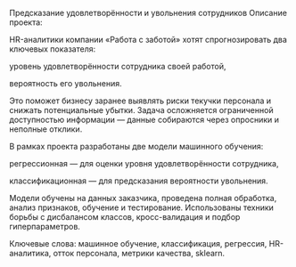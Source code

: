Предсказание удовлетворённости и увольнения сотрудников
Описание проекта:

HR-аналитики компании «Работа с заботой» хотят спрогнозировать два ключевых показателя:

уровень удовлетворённости сотрудника своей работой,

вероятность его увольнения.

Это поможет бизнесу заранее выявлять риски текучки персонала и снижать потенциальные убытки. Задача осложняется ограниченной доступностью информации — данные собираются через опросники и неполные отклики.

В рамках проекта разработаны две модели машинного обучения:

регрессионная — для оценки уровня удовлетворённости сотрудника,

классификационная — для предсказания вероятности увольнения.

Модели обучены на данных заказчика, проведена полная обработка, анализ признаков, обучение и тестирование. Использованы техники борьбы с дисбалансом классов, кросс-валидация и подбор гиперпараметров.

Ключевые слова:
машинное обучение, классификация, регрессия, HR-аналитика, отток персонала, метрики качества, sklearn.

